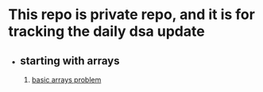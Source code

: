 # This repo is private repo, and it is for tracking the daily dsa update 

- ##  starting with arrays
  1. [basic arrays problem](https://www.youtube.com/watch?v=sNrLlmOIn-c)

